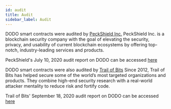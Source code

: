 ```yaml
---
id: audit
title: Audit
sidebar_label: Audit
---
```


DODO smart contracts were audited by [PeckShield Inc.](https://peckshield.cn/en) PeckShield Inc. is a blockchain security company with the goal of elevating the security, privacy, and usability of current blockchain ecosystems by offering top-notch, industry-leading services and products.

PeckShield's July 10, 2020 audit report on DODO can be accessed [here](https://github.com/DODOEX/dodo-smart-contract/blob/master/audit/%5BPeckshield%5D%20dodo_audit_report_2020_16_en_1.0.pdf)

DODO smart contracts were also audited by [Trail of Bits](https://www.trailofbits.com/) Since 2012, Trail of Bits has helped secure some of the world’s most targeted organizations and products.
They combine high-end security research with a real-world attacker mentality to reduce risk and fortify code.

Trail of Bits' September 18, 2020 audit report on DODO can be accessed [here](https://github.com/DODOEX/dodo-smart-contract/blob/master/audit/%5BTrail%20of%20Bits%5D%20DODO%20Summary%20Report.pdf)